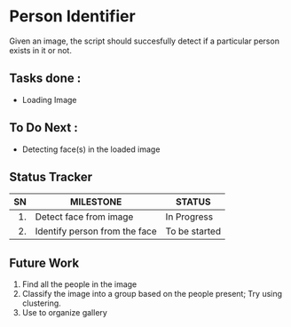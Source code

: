 # Person Identifier

Given an image, the script should succesfully detect if a particular person exists in it or not.

## Tasks done : 
* Loading Image

## To Do Next : 
* Detecting face(s) in the loaded image


## Status Tracker
| SN  | MILESTONE | STATUS |
| ---:| --------- | ------ |
| 1. | Detect face from image | In Progress | 
| 2. | Identify person from the face | To be started| 

## Future Work 

1. Find all the people in the image
2. Classify the image into a group based on the people present; Try using clustering.
3. Use to organize gallery
